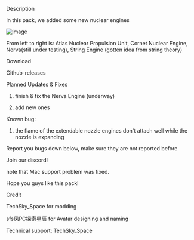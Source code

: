 Description

In this pack, we added some new nuclear engines



![image](https://github.com/user-attachments/assets/17101dd0-f663-4251-b827-4ea6814e7526)




From left to right is: Atlas Nuclear Propulsion Unit, Cornet Nuclear Engine, Nerva(still under testing), String Engine (gotten idea from string theory)



Download

​​Github-releases



Planned Updates & Fixes

1. finish & fix the Nerva Engine (underway)

2. add new ones



Known bug:

1. the flame of the extendable nozzle engines don't attach well while the nozzle is expanding

Report you bugs down below, make sure they are not reported before



​​Join our discord!



note that Mac support problem was fixed.



Hope you guys like this pack!



Credit

TechSky_Space for modding

sfs凤PC探索星辰 for Avatar designing and naming

Technical support: TechSky_Space

